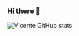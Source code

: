 ### Hi there 👋

![Vicente GitHub stats](https://github-readme-stats.vercel.app/api?username=vaustria&show_icons=true&theme=transparent)
